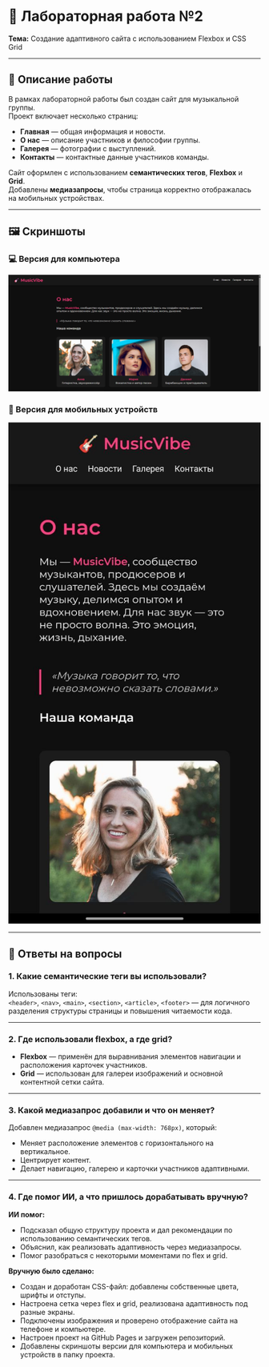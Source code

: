 # 🧩 Лабораторная работа №2  
**Тема:** Создание адаптивного сайта с использованием Flexbox и CSS Grid  

---

## 📄 Описание работы  
В рамках лабораторной работы был создан сайт для музыкальной группы.  
Проект включает несколько страниц:  
- **Главная** — общая информация и новости.  
- **О нас** — описание участников и философии группы.  
- **Галерея** — фотографии с выступлений.  
- **Контакты** — контактные данные участников команды.  

Сайт оформлен с использованием **семантических тегов**, **Flexbox** и **Grid**.  
Добавлены **медиазапросы**, чтобы страница корректно отображалась на мобильных устройствах.  

---

## 🖼️ Скриншоты  
### 💻 Версия для компьютера  
![Desktop Screenshot](ПК.png)

### 📱 Версия для мобильных устройств  
![Mobile Screenshot](Телефон.jpg)

---

## 🧠 Ответы на вопросы

### 1. Какие семантические теги вы использовали?  
Использованы теги:  
`<header>`, `<nav>`, `<main>`, `<section>`, `<article>`, `<footer>` — для логичного разделения структуры страницы и повышения читаемости кода.

---

### 2. Где использовали flexbox, а где grid?  
- **Flexbox** — применён для выравнивания элементов навигации и расположения карточек участников.  
- **Grid** — использован для галереи изображений и основной контентной сетки сайта.

---

### 3. Какой медиазапрос добавили и что он меняет?  
Добавлен медиазапрос `@media (max-width: 768px)`, который:  
- Меняет расположение элементов с горизонтального на вертикальное.  
- Центрирует контент.  
- Делает навигацию, галерею и карточки участников адаптивными.

---

### 4. Где помог ИИ, а что пришлось дорабатывать вручную?

**ИИ помог:**
- Подсказал общую структуру проекта и дал рекомендации по использованию семантических тегов.  
- Объяснил, как реализовать адаптивность через медиазапросы.  
- Помог разобраться с некоторыми моментами по flex и grid.  

**Вручную было сделано:**
- Создан и доработан CSS-файл: добавлены собственные цвета, шрифты и отступы.  
- Настроена сетка через flex и grid, реализована адаптивность под разные экраны.  
- Подключены изображения и проверено отображение сайта на телефоне и компьютере.  
- Настроен проект на GitHub Pages и загружен репозиторий.  
- Добавлены скриншоты версии для компьютера и мобильных устройств в папку проекта.  


